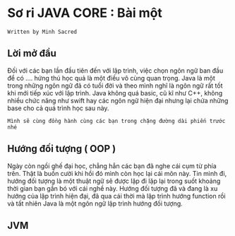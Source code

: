 # Sơ ri JAVA CORE : Bài một

`Written by Minh Sacred`

## Lời mở đầu 

Đối với các bạn lần đầu tiên đến với lập trình, việc chọn ngôn ngữ ban đầu để có .... hứng thú học quả là một 
điều vô cùng quan trọng. Java là một trong những ngôn ngữ đã có tuổi đời và theo mình nghĩ là ngôn ngữ rất tốt khi mới 
tiếp xúc với lập trình. Java không quá basic, cũ kĩ như C++, không nhiều chức năng như swift hay các ngôn ngữ hiện đại 
nhưng lại chứa những base cho cả quá trình học sau này.

`Mình sẽ cùng đồng hành cùng các bạn trong chặng đường dài phiến trước nhé`

## Hướng đối tượng ( OOP )

Ngày còn ngồi ghế đại học, chẳng hẳn các bạn đã nghe cái cụm từ phía trên. Thật là buồn cười khi hồi đó mình còn học lại 
cái môn này. Tin mình đi, hướng đối tượng là một thuật ngữ sẽ được lặp đi lặp lại trong suốt khoảng thời gian bạn gắn bó 
với cái nghề này. Hướng đối tượng đã và đang là xu hướng của lập trình hiện đại, đã qua cái thời mà lập trình hướng 
function rồi và tất nhiên Java là một ngôn ngữ lập trình hướng đối tượng.

## JVM 
